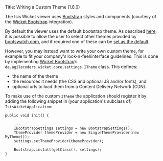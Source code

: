 Title: Writing a Custom Theme (1.8.0)

[//]: # (content copied to _user-guide_xxx)

The Isis Wicket viewer uses [Bootstrap](http://getbootstrap.com/) styles and components (courtesy of the 
[Wicket Bootstrap](https://github.com/l0rdn1kk0n/wicket-bootstrap) integration).

By default the viewer uses the default bootstrap theme.  As described [here](showing-a-theme-chooser.html), it is 
possible to allow the user to select other themes provided by [bootswatch.com](http://bootswatch.com), and if required
one of these can be [set as the default](specifying-a-default-theme.html).

However, you may instead want to write your own custom theme, for example to fit your company's look-n-feel/interface
guidelines.  This is done by implementing [Wicket Bootstrap](https://github.com/l0rdn1kk0n/wicket-bootstrap)’s 
`de.agilecoders.wicket.core.settings.ITheme` class.  This defines: 

* the name of the theme
* the resources it needs (the CSS and optional JS and/or fonts), and
* optional urls to load them from a Content Delivery Network (CDN).

To make use of the custom `ITheme` the application should register it by adding the following snippet in 
(your application's subclass of) `IsisWicketApplication`:

    public void init() {
    
        ...
        IBootstrapSettings settings = new BootstrapSettings();
        ThemeProvider themeProvider = new SingleThemeProvider(new MyTheme());
        settings.setThemeProvider(themeProvider);

        Bootstrap.install(getClass(), settings);
    }
        


